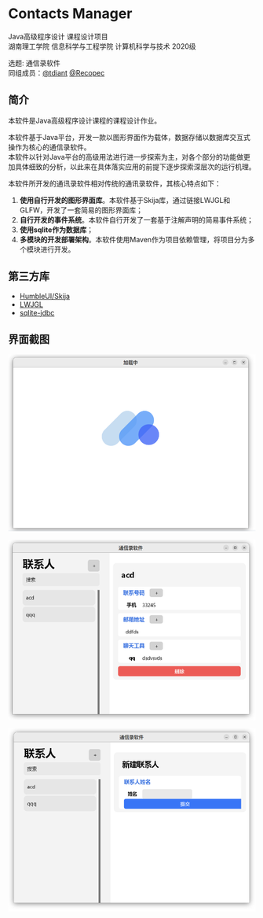 # Contacts Manager

Java高级程序设计 课程设计项目  
湖南理工学院 信息科学与工程学院 计算机科学与技术 2020级  

选题: 通信录软件  
同组成员：[@tdiant](https://github.com/tdiant) [@Recopec](https://github.com/recopec)

## 简介

本软件是Java高级程序设计课程的课程设计作业。  

本软件基于Java平台，开发一款以图形界面作为载体，数据存储以数据库交互式操作为核心的通信录软件。  
本软件以针对Java平台的高级用法进行进一步探索为主，对各个部分的功能做更加具体细致的分析，以此来在具体落实应用的前提下逐步探索深层次的运行机理。

本软件所开发的通讯录软件相对传统的通讯录软件，其核心特点如下：  

1. **使用自行开发的图形界面库**。本软件基于Skija库，通过链接LWJGL和GLFW，开发了一套简易的图形界面库；  
2. **自行开发的事件系统**。本软件自行开发了一套基于注解声明的简易事件系统；  
3. **使用sqlite作为数据库**；  
4. **多模块的开发部署架构**。本软件使用Maven作为项目依赖管理，将项目分为多个模块进行开发。  

## 第三方库

* [HumbleUI/Skija](https://github.com/HumbleUI/Skija)
* [LWJGL](https://www.lwjgl.org/)
* [sqlite-jdbc](https://github.com/xerial/sqlite-jdbc)

## 界面截图

![加载页面](img/0.png)

![主界面](img/1.png)

![功能界面](img/2.png)
